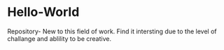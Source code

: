 # Hello-World
Repository-
New to this field of work. Find it intersting due to the level of challange and ablility to be creative. 
